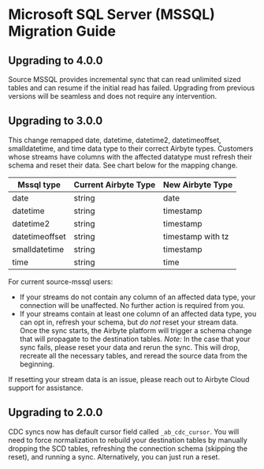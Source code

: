 # Microsoft SQL Server (MSSQL) Migration Guide

## Upgrading to 4.0.0

Source MSSQL provides incremental sync that can read unlimited sized tables and can resume if the
initial read has failed. Upgrading from previous versions will be seamless and does not require any
intervention.

## Upgrading to 3.0.0

This change remapped date, datetime, datetime2, datetimeoffset, smalldatetime, and time data type to
their correct Airbyte types. Customers whose streams have columns with the affected datatype must
refresh their schema and reset their data. See chart below for the mapping change.

| Mssql type     | Current Airbyte Type | New Airbyte Type  |
| -------------- | -------------------- | ----------------- |
| date           | string               | date              |
| datetime       | string               | timestamp         |
| datetime2      | string               | timestamp         |
| datetimeoffset | string               | timestamp with tz |
| smalldatetime  | string               | timestamp         |
| time           | string               | time              |

For current source-mssql users:

- If your streams do not contain any column of an affected data type, your connection will be
  unaffected. No further action is required from you.
- If your streams contain at least one column of an affected data type, you can opt in, refresh your
  schema, but _do not_ reset your stream data. Once the sync starts, the Airbyte platform will
  trigger a schema change that will propagate to the destination tables. _Note:_ In the case that
  your sync fails, please reset your data and rerun the sync. This will drop, recreate all the
  necessary tables, and reread the source data from the beginning.

If resetting your stream data is an issue, please reach out to Airbyte Cloud support for assistance.

## Upgrading to 2.0.0

CDC syncs now has default cursor field called `_ab_cdc_cursor`. You will need to force normalization
to rebuild your destination tables by manually dropping the SCD tables, refreshing the connection
schema (skipping the reset), and running a sync. Alternatively, you can just run a reset.
